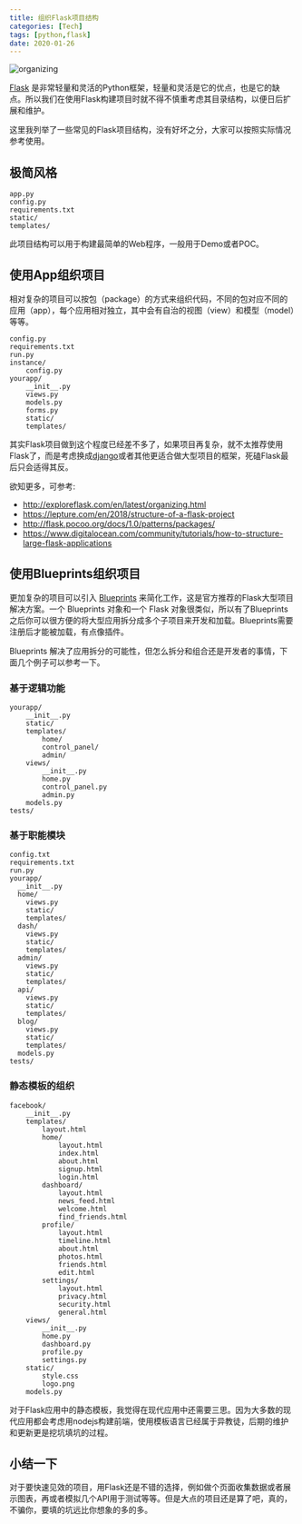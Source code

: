 ```yaml
---
title: 组织Flask项目结构
categories: [Tech]
tags: [python,flask]
date: 2020-01-26
---
```


![organizing](https://tobyqin.github.io/images/organizing.png)

[Flask](https://palletsprojects.com/p/flask/) 是非常轻量和灵活的Python框架，轻量和灵活是它的优点，也是它的缺点。所以我们在使用Flask构建项目时就不得不慎重考虑其目录结构，以便日后扩展和维护。

<!-- more -->

这里我列举了一些常见的Flask项目结构，没有好坏之分，大家可以按照实际情况参考使用。

## 极简风格

```
app.py
config.py
requirements.txt
static/
templates/
```

此项目结构可以用于构建最简单的Web程序，一般用于Demo或者POC。

## 使用App组织项目

相对复杂的项目可以按包（package）的方式来组织代码，不同的包对应不同的应用（app），每个应用相对独立，其中会有自治的视图（view）和模型（model）等等。

```
config.py
requirements.txt
run.py
instance/
    config.py
yourapp/
    __init__.py
    views.py
    models.py
    forms.py
    static/
    templates/
```

其实Flask项目做到这个程度已经差不多了，如果项目再复杂，就不太推荐使用Flask了，而是考虑换成[django](https://www.djangoproject.com/)或者其他更适合做大型项目的框架，死磕Flask最后只会适得其反。

欲知更多，可参考:

- http://exploreflask.com/en/latest/organizing.html
- https://lepture.com/en/2018/structure-of-a-flask-project
- http://flask.pocoo.org/docs/1.0/patterns/packages/
- https://www.digitalocean.com/community/tutorials/how-to-structure-large-flask-applications

## 使用Blueprints组织项目

更加复杂的项目可以引入 [Blueprints](http://docs.jinkan.org/docs/flask/blueprints.html) 来简化工作，这是官方推荐的Flask大型项目解决方案。一个 Blueprints 对象和一个 Flask 对象很类似，所以有了Blueprints 之后你可以很方便的将大型应用拆分成多个子项目来开发和加载。Blueprints需要注册后才能被加载，有点像插件。

Blueprints 解决了应用拆分的可能性，但怎么拆分和组合还是开发者的事情，下面几个例子可以参考一下。

### 基于逻辑功能

```
yourapp/
    __init__.py
    static/
    templates/
        home/
        control_panel/
        admin/
    views/
        __init__.py
        home.py
        control_panel.py
        admin.py
    models.py
tests/
```

### 基于职能模块

```
config.txt
requirements.txt
run.py
yourapp/
  __init__.py
  home/
    views.py
    static/
    templates/
  dash/
    views.py
    static/
    templates/
  admin/
    views.py
    static/
    templates/
  api/
    views.py
    static/
    templates/
  blog/
    views.py
    static/
    templates/
  models.py
tests/
```

### 静态模板的组织

```
facebook/
    __init__.py
    templates/
        layout.html
        home/
            layout.html
            index.html
            about.html
            signup.html
            login.html
        dashboard/
            layout.html
            news_feed.html
            welcome.html
            find_friends.html
        profile/
            layout.html
            timeline.html
            about.html
            photos.html
            friends.html
            edit.html
        settings/
            layout.html
            privacy.html
            security.html
            general.html
    views/
        __init__.py
        home.py
        dashboard.py
        profile.py
        settings.py
    static/
        style.css
        logo.png
    models.py
```

对于Flask应用中的静态模板，我觉得在现代应用中还需要三思。因为大多数的现代应用都会考虑用nodejs构建前端，使用模板语言已经属于异教徒，后期的维护和更新更是挖坑填坑的过程。



## 小结一下

对于要快速见效的项目，用Flask还是不错的选择，例如做个页面收集数据或者展示图表，再或者模拟几个API用于测试等等。但是大点的项目还是算了吧，真的，不骗你，要填的坑远比你想象的多的多。